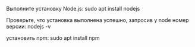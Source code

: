 Выполните установку Node.js:
	sudo apt install nodejs

Проверьте, что установка выполнена успешно, запросив у node номер версии:
	nodejs -v

установить npm:
	sudo apt install npm